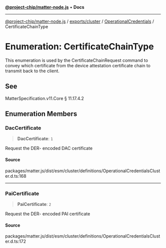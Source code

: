 [**@project-chip/matter-node.js**](../../../../../README.md) • **Docs**

***

[@project-chip/matter-node.js](../../../../../modules.md) / [exports/cluster](../../../README.md) / [OperationalCredentials](../README.md) / CertificateChainType

# Enumeration: CertificateChainType

This enumeration is used by the CertificateChainRequest command to convey which certificate from the device
attestation certificate chain to transmit back to the client.

## See

MatterSpecification.v11.Core § 11.17.4.2

## Enumeration Members

### DacCertificate

> **DacCertificate**: `1`

Request the DER- encoded DAC certificate

#### Source

packages/matter.js/dist/esm/cluster/definitions/OperationalCredentialsCluster.d.ts:168

***

### PaiCertificate

> **PaiCertificate**: `2`

Request the DER- encoded PAI certificate

#### Source

packages/matter.js/dist/esm/cluster/definitions/OperationalCredentialsCluster.d.ts:172
